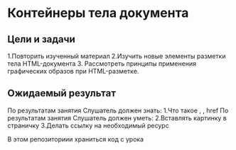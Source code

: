 # Контейнеры тела документа

## Цели и задачи
1.Повторить изученный материал
2.Изучить новые элементы разметки тела HTML-документа
3. Рассмотреть принципы применения графических образов при HTML-разметке.

## Ожидаемый результат
По результатам занятия Слушатель должен знать:
1.Что такое <img>, <a>, href
По результатам занятия Слушатель должен уметь:
2.Вставлять картинку в страничку
3.Делать ссылку на необходимый ресурс

В этом репозиториии храниться код с урока
